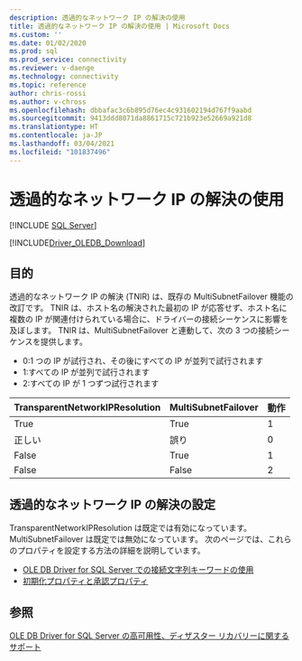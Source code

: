 ```yaml
---
description: 透過的なネットワーク IP の解決の使用
title: 透過的なネットワーク IP の解決の使用 | Microsoft Docs
ms.custom: ''
ms.date: 01/02/2020
ms.prod: sql
ms.prod_service: connectivity
ms.reviewer: v-daenge
ms.technology: connectivity
ms.topic: reference
author: chris-rossi
ms.author: v-chross
ms.openlocfilehash: dbbafac3c6b895d76ec4c931602194d767f9aabd
ms.sourcegitcommit: 9413ddd8071da8861715c721b923e52669a921d8
ms.translationtype: HT
ms.contentlocale: ja-JP
ms.lasthandoff: 03/04/2021
ms.locfileid: "101837496"
---
```

# <a name="using-transparent-network-ip-resolution"></a>透過的なネットワーク IP の解決の使用
[!INCLUDE [SQL Server](../../../includes/applies-to-version/sql-asdb-asdbmi-asa-pdw.md)]

[!INCLUDE[Driver_OLEDB_Download](../../../includes/driver_oledb_download.md)]

## <a name="purpose"></a>目的
透過的なネットワーク IP の解決 (TNIR) は、既存の MultiSubnetFailover 機能の改訂です。 TNIR は、ホスト名の解決された最初の IP が応答せず、ホスト名に複数の IP が関連付けられている場合に、ドライバーの接続シーケンスに影響を及ぼします。 TNIR は、MultiSubnetFailover と連動して、次の 3 つの接続シーケンスを提供します。<br />
* 0:1 つの IP が試行され、その後にすべての IP が並列で試行されます
* 1:すべての IP が並列で試行されます
* 2:すべての IP が 1 つずつ試行されます

|TransparentNetworkIPResolution|MultiSubnetFailover|動作|
|--------|--------|--------|
|True|True|1|
|正しい|誤り|0|
|False|True|1|
|False|False|2|

## <a name="setting-transparent-network-ip-resolution"></a>透過的なネットワーク IP の解決の設定
TransparentNetworkIPResolution は既定では有効になっています。 MultiSubnetFailover は既定では無効になっています。 次のページでは、これらのプロパティを設定する方法の詳細を説明しています。 
- [OLE DB Driver for SQL Server での接続文字列キーワードの使用](..\applications\using-connection-string-keywords-with-oledb-driver-for-sql-server.md)
- [初期化プロパティと承認プロパティ](..\ole-db-data-source-objects\initialization-and-authorization-properties.md)

## <a name="see-also"></a>参照 
[OLE DB Driver for SQL Server の高可用性、ディザスター リカバリーに関するサポート](./oledb-driver-for-sql-server-support-for-high-availability-disaster-recovery.md)
